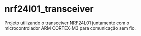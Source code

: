 # nrf24l01_transceiver

Projeto utilizando o transceiver NRF24L01 juntamente com o microcontrolador ARM CORTEX-M3 para comunicação sem fio.
